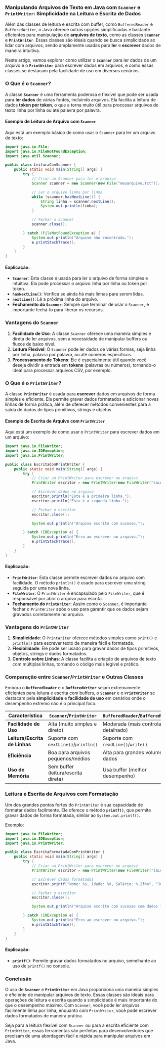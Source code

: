 ### Manipulando Arquivos de Texto em Java com `Scanner` e `PrintWriter`: Simplicidade na Leitura e Escrita de Dados

Além das classes de leitura e escrita com buffer, como `BufferedReader` e `BufferedWriter`, o Java oferece outras opções simplificadas e bastante eficientes para manipulação de **arquivos de texto**, como as classes **`Scanner`** e **`PrintWriter`**. Essas classes são ideais quando se busca simplicidade ao lidar com arquivos, sendo amplamente usadas para **ler** e **escrever** dados de maneira intuitiva.

Neste artigo, vamos explorar como utilizar o **`Scanner`** para ler dados de um arquivo e o **`PrintWriter`** para escrever dados em arquivos, e como essas classes se destacam pela facilidade de uso em diversos cenários.

### O Que é o `Scanner`?

A classe **`Scanner`** é uma ferramenta poderosa e flexível que pode ser usada para **ler dados** de várias fontes, incluindo arquivos. Ela facilita a leitura de dados **token por token**, o que a torna muito útil para processar arquivos de texto linha por linha ou até palavra por palavra.

#### Exemplo de Leitura de Arquivo com `Scanner`

Aqui está um exemplo básico de como usar o `Scanner` para ler um arquivo de texto:

```java
import java.io.File;
import java.io.FileNotFoundException;
import java.util.Scanner;

public class LeituraComScanner {
    public static void main(String[] args) {
        try {
            // Criar um Scanner para ler o arquivo
            Scanner scanner = new Scanner(new File("meuarquivo.txt"));

            // Ler o arquivo linha por linha
            while (scanner.hasNextLine()) {
                String linha = scanner.nextLine();
                System.out.println(linha);
            }

            // Fechar o scanner
            scanner.close();

        } catch (FileNotFoundException e) {
            System.out.println("Arquivo não encontrado.");
            e.printStackTrace();
        }
    }
}
```

#### Explicação:

- **`Scanner`**: Esta classe é usada para ler o arquivo de forma simples e intuitiva. Ela pode processar o arquivo linha por linha ou token por token.
- **`hasNextLine()`**: Verifica se ainda há mais linhas para serem lidas.
- **`nextLine()`**: Lê a próxima linha do arquivo.
- **Fechamento do `Scanner`**: Sempre que terminar de usar o `Scanner`, é importante fechá-lo para liberar os recursos.

### Vantagens do `Scanner`

1. **Facilidade de Uso**: A classe `Scanner` oferece uma maneira simples e direta de ler arquivos, sem a necessidade de manipular buffers ou fluxos de baixo nível.
2. **Leitura Flexível**: O `Scanner` pode ler dados de várias formas, seja linha por linha, palavra por palavra, ou até números específicos.
3. **Processamento de Tokens**: Ele é especialmente útil quando você deseja dividir a entrada em **tokens** (palavras ou números), tornando-o ideal para processar arquivos CSV, por exemplo.

### O Que é o `PrintWriter`?

A classe **`PrintWriter`** é usada para **escrever** dados em arquivos de forma simples e eficiente. Ela permite gravar dados formatados e adicionar novas linhas de forma prática, além de oferecer métodos convenientes para a saída de dados de tipos primitivos, strings e objetos.

#### Exemplo de Escrita de Arquivo com `PrintWriter`

Aqui está um exemplo de como usar o `PrintWriter` para escrever dados em um arquivo:

```java
import java.io.FileWriter;
import java.io.IOException;
import java.io.PrintWriter;

public class EscritaComPrintWriter {
    public static void main(String[] args) {
        try {
            // Criar um PrintWriter para escrever no arquivo
            PrintWriter escritor = new PrintWriter(new FileWriter("saida.txt"));

            // Escrever dados no arquivo
            escritor.println("Esta é a primeira linha.");
            escritor.println("Esta é a segunda linha.");

            // Fechar o escritor
            escritor.close();

            System.out.println("Arquivo escrito com sucesso.");

        } catch (IOException e) {
            System.out.println("Erro ao escrever no arquivo.");
            e.printStackTrace();
        }
    }
}
```

#### Explicação:

- **`PrintWriter`**: Esta classe permite escrever dados no arquivo com facilidade. O método `println()` é usado para escrever uma string seguida por uma nova linha.
- **`FileWriter`**: O `PrintWriter` é encapsulado pelo `FileWriter`, que é responsável por abrir o arquivo para escrita.
- **Fechamento do `PrintWriter`**: Assim como o `Scanner`, é importante fechar o `PrintWriter` após o uso para garantir que os dados sejam gravados corretamente no arquivo.

### Vantagens do `PrintWriter`

1. **Simplicidade**: O `PrintWriter` oferece métodos simples como `print()` e `println()` para escrever texto de maneira fácil e formatada.
2. **Flexibilidade**: Ele pode ser usado para gravar dados de tipos primitivos, objetos, strings e dados formatados.
3. **Controle sobre Linhas**: A classe facilita a criação de arquivos de texto com múltiplas linhas, tornando o código mais legível e prático.

### Comparação entre `Scanner`/`PrintWriter` e Outras Classes

Embora o **`BufferedReader`** e o **`BufferedWriter`** sejam extremamente eficientes para leitura e escrita com buffers, o **`Scanner`** e o **`PrintWriter`** se destacam pela **simplicidade** e **facilidade de uso** em cenários onde o desempenho extremo não é o principal foco.

| Característica              | `Scanner`/`PrintWriter`          | `BufferedReader`/`BufferedWriter`    |
|-----------------------------|----------------------------------|--------------------------------------|
| **Facilidade de Uso**        | Alta (muito simples e direto)    | Moderada (mais controlado e detalhado)|
| **Leitura/Escrita de Linhas**| Suporte com `nextLine()`/`println()` | Suporte com `readLine()`/`write()`  |
| **Eficiência**               | Boa para arquivos pequenos/médios| Alta para grandes volumes de dados  |
| **Uso de Memória**           | Sem buffer (leitura/escrita direta) | Usa buffer (melhor desempenho)     |

### Leitura e Escrita de Arquivos com Formatação

Um dos grandes pontos fortes do `PrintWriter` é sua capacidade de formatar dados facilmente. Ele oferece o método **`printf()`**, que permite gravar dados de forma formatada, similar ao `System.out.printf()`.

Exemplo:

```java
import java.io.FileWriter;
import java.io.IOException;
import java.io.PrintWriter;

public class EscritaFormatadaComPrintWriter {
    public static void main(String[] args) {
        try {
            // Criar um PrintWriter para escrever no arquivo
            PrintWriter escritor = new PrintWriter(new FileWriter("saida_formatada.txt"));

            // Escrever dados formatados
            escritor.printf("Nome: %s, Idade: %d, Salário: %.2f%n", "João", 30, 2500.75);

            // Fechar o escritor
            escritor.close();

            System.out.println("Arquivo escrito com sucesso com dados formatados.");

        } catch (IOException e) {
            System.out.println("Erro ao escrever no arquivo.");
            e.printStackTrace();
        }
    }
}
```

#### Explicação:

- **`printf()`**: Permite gravar dados formatados no arquivo, semelhante ao uso de `printf()` no console.

### Conclusão

O uso de **`Scanner`** e **`PrintWriter`** em Java proporciona uma maneira simples e eficiente de manipular arquivos de texto. Essas classes são ideais para operações de leitura e escrita quando a simplicidade é mais importante do que o desempenho máximo. Com `Scanner`, você pode ler arquivos facilmente linha por linha, enquanto com `PrintWriter`, você pode escrever dados formatados de maneira prática.

Seja para a leitura flexível com `Scanner` ou para a escrita eficiente com `PrintWriter`, essas ferramentas são perfeitas para desenvolvedores que precisam de uma abordagem fácil e rápida para manipular arquivos em Java.